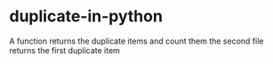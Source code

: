 # duplicate-in-python
A function returns the duplicate items and count them
the second file returns the first duplicate item
